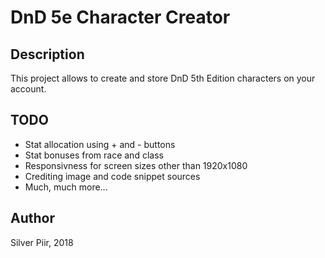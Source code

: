 <h1>DnD 5e Character Creator</h1>

<h2>Description</h2>
<p>This project allows to create and store DnD 5th Edition characters on your account.</p>

<h2>TODO</h2>
<p>
    <ul>
        <li>Stat allocation using + and - buttons</li>
        <li>Stat bonuses from race and class</li>
        <li>Responsivness for screen sizes other than 1920x1080</li>
        <li>Crediting image and code snippet sources</li>
        <li>Much, much more...</li>
    </ul>
</p>

<h2>Author</h2>
<p>Silver Piir, 2018</p>